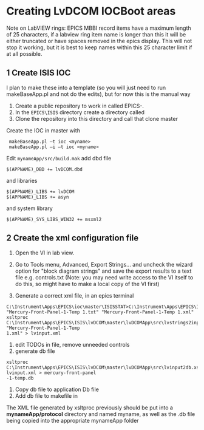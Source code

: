 # Creating LvDCOM IOCBoot areas

Note on LabVIEW rings: EPICS MBBI record items have a maximum length of 25 characters, if a labview ring item name is longer than this it will be either truncated or have spaces removed in the epics display. This will not stop it working, but it is best to keep names within this 25 character limit if at all possible.

## 1 Create ISIS IOC

I plan to make these into a template (so you will just need to run makeBaseApp.pl and not do the edits), but for now this is the manual way

1. Create a public repository to work in called EPICS-<device>.
1. In the `EPICS\ISIS` directory create a directory called <device>
1. Clone the repository into this directory and call that clone master

Create the IOC in master with

```
 makeBaseApp.pl –t ioc <myname>
 makeBaseApp.pl –i –t ioc <myname>
```

Edit `mynameApp/src/build.mak` add dbd file

```
$(APPNAME)_DBD += lvDCOM.dbd
```

and libraries

```
$(APPNAME)_LIBS += lvDCOM 
$(APPNAME)_LIBS += asyn
```

and system library 

```
$(APPNAME)_SYS_LIBS_WIN32 += msxml2
```

## 2 Create the xml configuration file

1. Open the VI in lab view.
1. Go to Tools menu, Advanced, Export Strings... and uncheck the wizard option for "block diagram strings" and save the export results to a text file e.g. controls.txt (Note: you may need write access to the VI itself to do this, so might have to make a local copy of the VI first)

1. Generate a correct xml file, in an epics terminal

```
C:\Instrument\Apps\EPICS\ioc\master\ISISSTAT>C:\Instrument\Apps\EPICS\ISIS\lvDCOM\master\lvDCOMApp\src\fix_xml.cmd
"Mercury-Front-Panel-1-Temp 1.txt" "Mercury-Front-Panel-1-Temp 1.xml"
xsltproc C:\Instrument\Apps\EPICS\ISIS\lvDCOM\master\lvDCOMApp\src\lvstrings2input.xsl "Mercury-Front-Panel-1-Temp
1.xml" > lvinput.xml
```

1. edit TODOs in file, remove unneeded controls
1. generate db file
```
xsltproc C:\Instrument\Apps\EPICS\ISIS\lvDCOM\master\lvDCOMApp\src\lvinput2db.xsl lvinput.xml > mercury-front-panel
-1-temp.db
```
1. Copy db file to application Db file
1. Add db file to makefile in

The XML file generated by xsltproc previously should be put into a **mynameApp/protocol** directory and named myname, as well as the .db file being copied into the appropriate mynameApp folder


